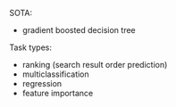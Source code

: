 SOTA:
 - gradient boosted decision tree


Task types:
 - ranking (search result order prediction)
 - multiclassification
 - regression
 - feature importance